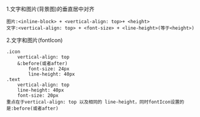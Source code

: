 1.文字和图片(背景图)的垂直居中对齐

    图片:<inline-block> + <vertical-align: top>+ <height>
    文字:<vertical-align: top> + <font-size> + <line-height>(等于<height>)
    
2.文字和图片(fontIcon)

    .icon
        vertical-align: top
        &:before(或者after)
            font-size: 24px
            line-height: 40px
    .text
        vertical-align: top
        line-height: 40px
        font-size: 20px
    重点在于vertical-align: top 以及相同的 line-height，同时fontIcon设置的是:before(或者after)